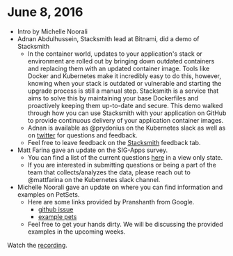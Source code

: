 # June 8, 2016

- Intro by Michelle Noorali
- Adnan Abdulhussein, Stacksmith lead at Bitnami, did a demo of Stacksmith
  - In the container world, updates to your application's stack or environment are rolled out by bringing down outdated containers and replacing them with an updated container image. Tools like Docker and Kubernetes make it incredibly easy to do this, however, knowing when your stack is outdated or vulnerable and starting the upgrade process is still a manual step. Stacksmith is a service that aims to solve this by maintaining your base Dockerfiles and proactively keeping them up-to-date and secure. This demo walked through how you can use Stacksmith with your application on GitHub to provide continuous delivery of your application container images.
  - Adnan is available as @prydonius on the Kubernetes slack as well as on [twitter](https://twitter.com/prydonius) for questions and feedback.
  - Feel free to leave feedback on the [Stacksmith](https://stacksmith.bitnami.com/) feedback tab.
- Matt Farina gave an update on the SIG-Apps survey.
  - You can find a list of the current questions [here](https://docs.google.com/spreadsheets/d/1d4P_-lNGzw4jS9T4iizQBOtWT4O6e5yjDUygINigJnA/edit#gid=0) in a view only state.
  - If you are interested in submitting questions or being a part of the team that collects/analyzes the data, please reach out to @mattfarina on the Kubernetes slack channel.
- Michelle Noorali gave an update on where you can find information and examples on PetSets. 
  - Here are some links provided by Pranshanth from Google.
    - [github issue](https://github.com/kubernetes/kubernetes/issues/260#issuecomment-220395798)
    - [example pets](https://github.com/kubernetes/contrib/tree/master/pets)
  - Feel free to get your hands dirty. We will be discussing the provided examples in the upcoming weeks.

Watch the [recording](https://youtu.be/wXZAXemhGb0).
